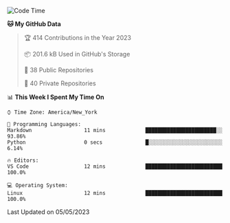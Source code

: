 <!--START_SECTION:waka-->
![Code Time](http://img.shields.io/badge/Code%20Time-178%20hrs%2046%20mins-blue)

**🐱 My GitHub Data** 

> 🏆 414 Contributions in the Year 2023
 > 
> 📦 201.6 kB Used in GitHub's Storage 
 > 
> 📜 38 Public Repositories 
 > 
> 🔑 40 Private Repositories  
 > 
📊 **This Week I Spent My Time On** 

```text
⌚︎ Time Zone: America/New_York

💬 Programming Languages: 
Markdown                 11 mins             ███████████████████████░░   93.86% 
Python                   0 secs              █░░░░░░░░░░░░░░░░░░░░░░░░   6.14%

🔥 Editors: 
VS Code                  12 mins             █████████████████████████   100.0%

💻 Operating System: 
Linux                    12 mins             █████████████████████████   100.0%

```


 Last Updated on 05/05/2023
<!--END_SECTION:waka-->